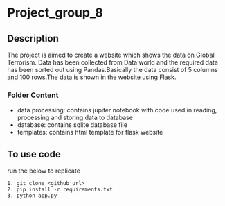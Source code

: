 # Project_group_8

## Description

The project is aimed to create a website which shows the data on Global Terrorism. Data has been collected from Data world and the required data has been sorted out using Pandas.Basically the data consist of 5 columns and 100 rows.The data is shown in the website using Flask.

### Folder Content
- data processing: contains jupiter notebook with code used in reading, processing and storing data to database
- database: contains sqlite database file
- templates: contains html template for flask website


## To use code
 
run the below to replicate 
```
1. git clone <github url>
2. pip install -r requirements.txt
3. python app.py
```